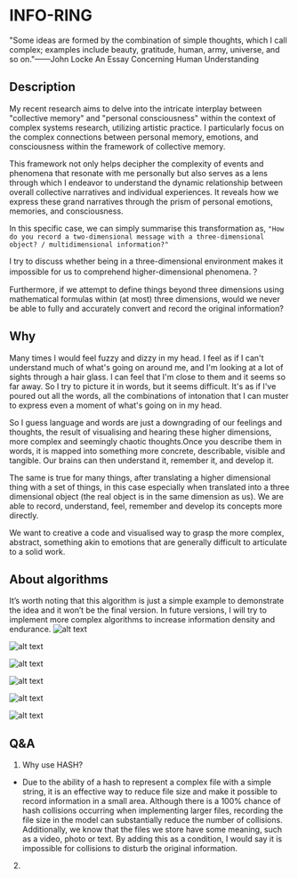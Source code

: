 # **INFO-RING**

"Some ideas are formed by the combination of simple thoughts, which I call complex; examples include beauty, gratitude, human, army, universe, and so on."——John Locke   An Essay Concerning Human Understanding

## Description
 My recent research aims to delve into the intricate interplay between "collective memory" and 
"personal consciousness" within the context of complex systems research, utilizing artistic practice. I particularly focus on the complex connections between personal memory, emotions, and consciousness within the framework of collective memory.

 This framework not only helps decipher the complexity of events and phenomena that resonate with me personally but also serves as a lens through which I endeavor to understand the dynamic relationship between overall collective narratives and individual experiences. It reveals how we express these grand narratives through the prism of personal emotions, memories, and consciousness.

 In this specific case, we can simply summarise this transformation as, ```"How do you record a two-dimensional message with a three-dimensional object? / multidimensional information?"```

 I try to discuss whether being in a three-dimensional environment makes it impossible for us to comprehend higher-dimensional phenomena.？
 
 Furthermore, if we attempt to define things beyond three dimensions using mathematical formulas within (at most) three dimensions, would we never be able to fully and accurately convert and record the original information?
 
## Why 
Many times I would feel fuzzy and dizzy in my head. I feel as if I can't understand much of what's going on around me, and I'm looking at a lot of sights through a hair glass. I can feel that I'm close to them and it seems so far away. So I try to picture it in words, but it seems difficult.
It's as if I've poured out all the words, all the combinations of intonation that I can muster to express even a moment of what's going on in my head.


So I guess language and words are just a downgrading of our feelings and thoughts, the result of visualising and hearing these higher dimensions, more complex and seemingly chaotic thoughts.Once you describe them in words, it is mapped into something more concrete, describable, visible and tangible. Our brains can then understand it, remember it, and develop it.


The same is true for many things, after translating a higher dimensional thing with a set of things, in this case especially when translated into a three dimensional object (the real object is in the same dimension as us). We are able to record, understand, feel, remember and develop its concepts more directly.

We want to creative a code and visualised way to grasp the more complex, abstract, something akin to emotions that are generally difficult to articulate to a solid work.




## About algorithms

It’s worth noting that this algorithm is just a simple example to demonstrate the idea and it won’t be the final version. In future versions, I will try to implement more complex algorithms to increase information density and endurance.
![alt text](01.gif)


![alt text](02.gif)

![alt text](03.gif)

![alt text](04.gif)

![alt text](05.gif)

![alt text](06.gif)
## Q&A

1. Why use HASH?

* Due to the ability of a hash to represent a complex file with a simple string, it is an effective way to reduce file size and make it possible to record information in a small area. Although there is a 100% chance of hash collisions occurring when implementing larger files, recording the file size in the model can substantially reduce the number of collisions. Additionally, we know that the files we store have some meaning, such as a video, photo or text. By adding this as a condition, I would say it is impossible for collisions to disturb the original information.

2.
